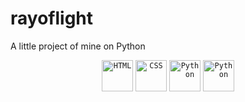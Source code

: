 # rayoflight

A little project of mine on Python

<div align="center"> 	<code><img width="50" src="https://raw.githubusercontent.com/marwin1991/profile-technology-icons/refs/heads/main/icons/html.png" alt="HTML" title="HTML"/></code> 	<code><img width="50" src="https://raw.githubusercontent.com/marwin1991/profile-technology-icons/refs/heads/main/icons/css.png" alt="CSS" title="CSS"/></code> 	<code><img width="50" src="https://raw.githubusercontent.com/marwin1991/profile-technology-icons/refs/heads/main/icons/python.png" alt="Python" title="Python"/></code> <code><img width="50" src="https://raw.githubusercontent.com/marwin1991/profile-technology-icons/refs/heads/main/icons/javascript.png" alt="Python" title="JavaScript"/></code> </div>